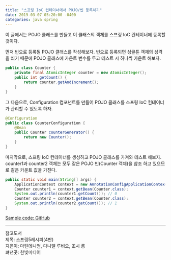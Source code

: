```yaml
---
title: "스프링 IoC 컨테이너에서 POJO/빈 등록하기"
date: 2019-03-07 05:20:00 -0400
categories: java spring
---
```

이 글에서는 POJO 클래스를 만들고 이 클래스의 객체를 스프링 IoC 컨테이너에 등록할 것이다.


먼저 빈으로 등록될 POJO 클래스를 작성해보자. 빈으로 등록되면 싱글톤 객체의 성격을 띄기 때문에 POJO 클래스에 카운트 변수를 두고 테스트 시 하나씩 카운트 해보자.
```java
public class Counter {
    private final AtomicInteger counter = new AtomicInteger();
    public int getCount() {
        return counter.getAndIncrement();
    }
}
```
  

그 다음으로, Configuration 컴포넌트를 만들어 POJO 클래스를 스프링 IoC 컨테이너가 관리할 수 있도록 하자.
```java
@Configuration
public class CounterConfiguration {
    @Bean
    public Counter counterGenerator() {
        return new Counter();
    }
}
```


마지막으로, 스프링 IoC 컨테이너를 생성하고 POJO 클래스를 가져와 테스트 해보자. counter1과 counter2 객체는 모두 같은 POJO 빈(Counter 객체)을 참조 하고 있으므로 같은 카운트 값을 가진다.
```java
public static void main(String[] args) {
    ApplicationContext context = new AnnotationConfigApplicationContex(CounterConfiguration.class);
    Counter counter1 = context.getBean(Counter.class);
    System.out.println(counter1.getCount()); // 0
    Counter counter2 = context.getBean(Counter.class);
    System.out.println(counter2.getCount()); // 1
}
```


[Sample code: GitHub](https://github.com/firewood3/spring-recipe/tree/master/simplebeans)
***
참고도서  
제목: 스프링5레시피(4판)  
지은이: 마틴데니엄, 다니엘 루비오, 조시 롱  
펴낸곳: 한빛미디어  
